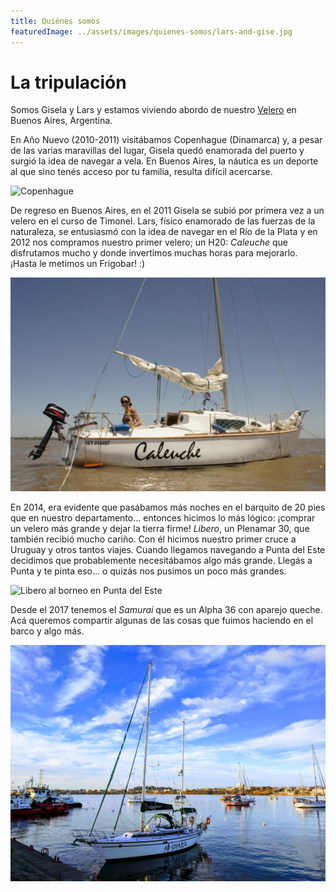 ```yaml
---
title: Quiénes somos
featuredImage: ../assets/images/quienes-somos/lars-and-gise.jpg
---
```


# La tripulación

Somos Gisela y Lars y estamos viviendo abordo de nuestro
[Velero](./velero) en Buenos Aires, Argentina.

En Año Nuevo (2010-2011) visitábamos Copenhague (Dinamarca) y, a pesar
de las varias maravillas del lugar, Gisela quedó enamorada del puerto
y surgió la idea de navegar a vela. En Buenos Aires, la náutica es un
deporte al que sino tenés acceso por tu familia, resulta difícil
acercarse.

![Copenhague](../assets/images/quienes-somos/copenhague.jpg "Gisela
mirando veleros en el hielo")

De regreso en Buenos Aires, en el 2011 Gisela se subió por primera vez
a un velero en el curso de Timonel. Lars, físico enamorado de las
fuerzas de la naturaleza, se entusiasmó con la idea de navegar en el
Río de la Plata y en 2012 nos compramos nuestro primer velero; un H20:
_Caleuche_ que disfrutamos mucho y donde invertimos muchas horas para
mejorarlo. ¡Hasta le metimos un Frigobar! :)

![Caleuche](../assets/images/quienes-somos/caleuche2.jpg "Caleuche")

En 2014, era evidente que pasábamos más noches en el barquito de 20
pies que en nuestro departamento… entonces hicimos lo más lógico:
¡comprar un velero más grande y dejar la tierra firme! _Libero_, un
Plenamar 30, que también recibió mucho cariño. Con él hicimos nuestro
primer cruce a Uruguay y otros tantos viajes. Cuando llegamos
navegando a Punta del Este decidimos que probablemente necesitábamos
algo más grande. Llegás a Punta y te pinta eso... o quizás nos pusimos
un poco más grandes.

![Libero al borneo en Punta del
Este](../assets/images/quienes-somos/libero.jpg "Libero al borneo
en punta del este")

Desde el 2017 tenemos el _Samurai_ que es un Alpha 36 con aparejo
queche. Acá queremos compartir algunas de las cosas que fuimos
haciendo en el barco y algo más.

![Samurai en Colonia](../assets/images/quienes-somos/samurai-colonia.jpg
"Samurai en Colonia")
